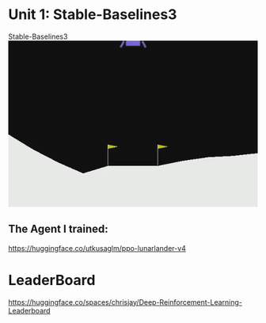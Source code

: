 # Unit 1: Stable-Baselines3

Stable-Baselines3
<img src="assets/img/LunarLander.gif" alt="LunarLander"/>

## The Agent I trained:
https://huggingface.co/utkusaglm/ppo-lunarlander-v4
# LeaderBoard
https://huggingface.co/spaces/chrisjay/Deep-Reinforcement-Learning-Leaderboard
